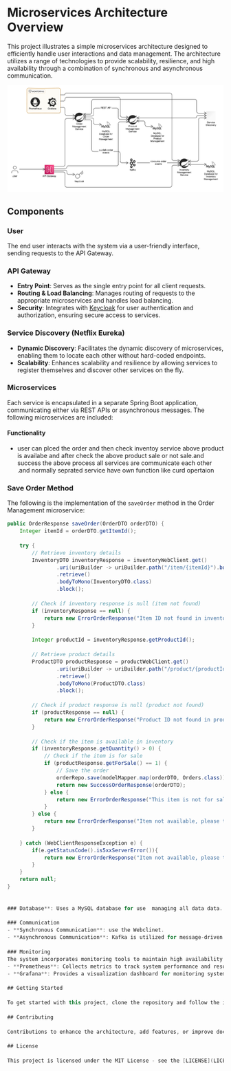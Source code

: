 # Microservices Architecture Overview

This project illustrates a simple microservices architecture designed to efficiently handle user interactions and data management. The architecture utilizes a range of technologies to provide scalability, resilience, and high availability through a combination of synchronous and asynchronous communication.

![Diagram](images/digram.png)

## Components

### User
The end user interacts with the system via a user-friendly interface, sending requests to the API Gateway.

### API Gateway
- **Entry Point**: Serves as the single entry point for all client requests.
- **Routing & Load Balancing**: Manages routing of requests to the appropriate microservices and handles load balancing.
- **Security**: Integrates with [Keycloak](https://www.keycloak.org/) for user authentication and authorization, ensuring secure access to services.

### Service Discovery (Netflix Eureka)
- **Dynamic Discovery**: Facilitates the dynamic discovery of microservices, enabling them to locate each other without hard-coded endpoints.
- **Scalability**: Enhances scalability and resilience by allowing services to register themselves and discover other services on the fly.

### Microservices
Each service is encapsulated in a separate Spring Boot application, communicating either via REST APIs or asynchronous messages. The following microservices are included:

#### Functionality
- user can plced the order and then check inventoy service above product is availabe and after check the above product sale or not sale.and success the above process all services are communicate each other .and normally seprated service have own function like curd opertaion

### Save Order Method

The following is the implementation of the `saveOrder` method in the Order Management microservice:

```java
public OrderResponse saveOrder(OrderDTO orderDTO) {
    Integer itemId = orderDTO.getItemId();

    try {
        // Retrieve inventory details
        InventoryDTO inventoryResponse = inventoryWebClient.get()
                .uri(uriBuilder -> uriBuilder.path("/item/{itemId}").build(itemId))
                .retrieve()
                .bodyToMono(InventoryDTO.class)
                .block();

        // Check if inventory response is null (item not found)
        if (inventoryResponse == null) {
            return new ErrorOrderResponse("Item ID not found in inventory");
        }

        Integer productId = inventoryResponse.getProductId();

        // Retrieve product details
        ProductDTO productResponse = productWebClient.get()
                .uri(uriBuilder -> uriBuilder.path("/product/{productId}").build(productId))
                .retrieve()
                .bodyToMono(ProductDTO.class)
                .block();

        // Check if product response is null (product not found)
        if (productResponse == null) {
            return new ErrorOrderResponse("Product ID not found in product service");
        }

        // Check if the item is available in inventory
        if (inventoryResponse.getQuantity() > 0) {
            // Check if the item is for sale
            if (productResponse.getForSale() == 1) {
                // Save the order
                orderRepo.save(modelMapper.map(orderDTO, Orders.class));
                return new SuccessOrderResponse(orderDTO);
            } else {
                return new ErrorOrderResponse("This item is not for sale");
            }
        } else {
            return new ErrorOrderResponse("Item not available, please try later");
        }

    } catch (WebClientResponseException e) {
        if(e.getStatusCode().is5xxServerError()){
            return new ErrorOrderResponse("Item not available, please try later");
        }
    }
    return null;
}


### Database**: Uses a MySQL database for use  managing all data data.

### Communication
- **Synchronous Communication**: use the Webclinet.
- **Asynchronous Communication**: Kafka is utilized for message-driven interactions between Order Management and Inventory Management, ensuring decoupled communication and improved performance.

### Monitoring
The system incorporates monitoring tools to maintain high availability and performance:
- **Prometheus**: Collects metrics to track system performance and resource usage.
- **Grafana**: Provides a visualization dashboard for monitoring system health and performance metrics, enabling proactive maintenance and issue resolution.

## Getting Started

To get started with this project, clone the repository and follow the installation instructions in the respective microservice directories. Ensure that all services are configured to connect to the appropriate MySQL databases and that Kafka is set up for message handling.

## Contributing

Contributions to enhance the architecture, add features, or improve documentation are welcome. Please fork the repository and create a pull request for your changes.

## License

This project is licensed under the MIT License - see the [LICENSE](LICENSE) file for details.


